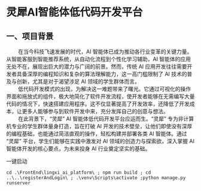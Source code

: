 # 灵犀AI智能体低代码开发平台

## 一、项目背景
$\qquad$在当今科技飞速发展的时代，AI 智能体已成为推动各行业变革的关键力量。从智能客服到智能推荐系统，从自动化流程到个性化学习辅助，AI 智能体的应用无处不在，展现出巨大的潜力与广阔的前景。然而，传统 AI 应用开发往往需要开发者具备深厚的编程知识和复杂的算法理解能力，这一高门槛限制了 AI 技术的普及与创新，尤其是对于渴望涉足 AI 领域的学生群体而言。\
$\qquad$低代码开发模式的出现，为解决这一难题带来了曙光。它通过可视化的操作界面和拖放式的组件，极大地简化了软件开发流程，使开发者能够在无需编写大量代码的情况下，快速搭建应用程序。这不仅显著提高了开发效率，还降低了开发成本，让更多人能够参与到软件开发中来，充分发挥自己的创意与想法。\
$\qquad$在此背景下，“灵犀” AI 智能体低代码开发平台应运而生。“灵犀” 专为非计算机专业的学生群体量身打造，旨在打破 AI 开发的技术壁垒，让他们即使没有深厚的编程基础，也能通过简洁直观的操作，轻松构建并部署各类 AI 智能体。通过 “灵犀” 平台，学生们能够在实践中激发对 AI 领域的创造力与探索欲，深入掌握 AI 智能体开发的核心要点，为未来投身 AI 行业奠定坚实的基础。

一键启动
```
cd .\FrontEnd\lingxi_ai_platform\ ; npm run build ; cd ..\..\registerAndLogin\ ; .\venv\Scripts\activate ;python manage.py runserver
```
